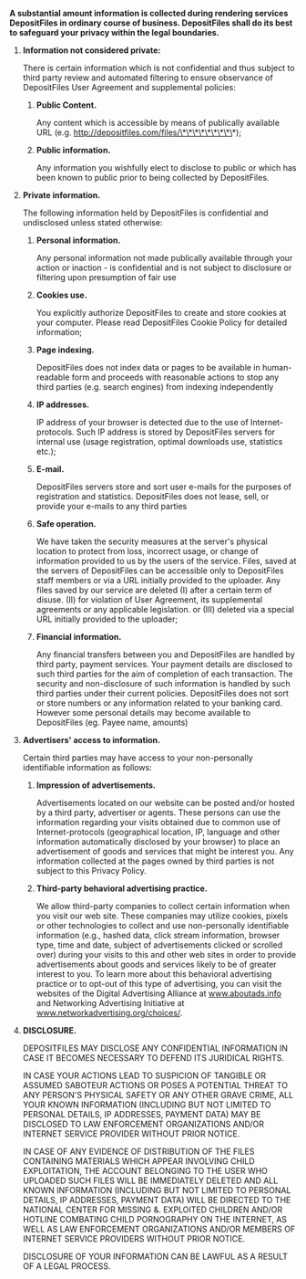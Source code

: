 **A substantial amount information is collected during rendering services DepositFiles in ordinary course of business. DepositFiles shall do its best to safeguard your privacy within the legal boundaries.**

1.  **Information not considered private:**
    
    There is certain information which is not confidential and thus subject to third party review and automated filtering to ensure observance of DepositFiles User Agreement and supplemental policies:
    
    1.  **Public Content.**
        
        Any content which is accessible by means of publically available URL (e.g. http://depositfiles.com/files/\*\*\*\*\*\*\*\*\*);
        
    2.  **Public information.**
        
        Any information you wishfully elect to disclose to public or which has been known to public prior to being collected by DepositFiles.
        
2.  **Private information.**
    
    The following information held by DepositFiles is confidential and undisclosed unless stated otherwise:
    
    1.  **Personal information.**
        
        Any personal information not made publically available through your action or inaction - is confidential and is not subject to disclosure or filtering upon presumption of fair use
        
    2.  **Cookies use.**
        
        You explicitly authorize DepositFiles to create and store cookies at your computer. Please read DepositFiles Cookie Policy for detailed information;
        
    3.  **Page indexing.**
        
        DepositFiles does not index data or pages to be available in human-readable form and proceeds with reasonable actions to stop any third parties (e.g. search engines) from indexing independently
        
    4.  **IP addresses.**
        
        IP address of your browser is detected due to the use of Internet-protocols. Such IP address is stored by DepositFiles servers for internal use (usage registration, optimal downloads use, statistics etc.);
        
    5.  **E-mail.**
        
        DepositFiles servers store and sort user e-mails for the purposes of registration and statistics. DepositFiles does not lease, sell, or provide your e-mails to any third parties
        
    6.  **Safe operation.**
        
        We have taken the security measures at the server's physical location to protect from loss, incorrect usage, or change of information provided to us by the users of the service. Files, saved at the servers of DepositFiles can be accessible only to DepositFiles staff members or via a URL initially provided to the uploader. Any files saved by our service are deleted (I) after a certain term of disuse. (II) for violation of User Agreement, its supplemental agreements or any applicable legislation. or (III) deleted via a special URL initially provided to the uploader;
        
    7.  **Financial information.**
        
        Any financial transfers between you and DepositFiles are handled by third party, payment services. Your payment details are disclosed to such third parties for the aim of completion of each transaction. The security and non-disclosure of such information is handled by such third parties under their current policies. DepositFiles does not sort or store numbers or any information related to your banking card. However some personal details may become available to DepositFiles (eg. Payee name, amounts)
        
3.  **Advertisers' access to information.**
    
    Certain third parties may have access to your non-personally identifiable information as follows:
    
    1.  **Impression of advertisements.**
        
        Advertisements located on our website can be posted and/or hosted by a third party, advertiser or agents. These persons can use the information regarding your visits obtained due to common use of Internet-protocols (geographical location, IP, language and other information automatically disclosed by your browser) to place an advertisement of goods and services that might be interest you. Any information collected at the pages owned by third parties is not subject to this Privacy Policy.
        
    2.  **Third-party behavioral advertising practice.**
        
        We allow third-party companies to collect certain information when you visit our web site. These companies may utilize cookies, pixels or other technologies to collect and use non-personally identifiable information (e.g., hashed data, click stream information, browser type, time and date, subject of advertisements clicked or scrolled over) during your visits to this and other web sites in order to provide advertisements about goods and services likely to be of greater interest to you. To learn more about this behavioral advertising practice or to opt-out of this type of advertising, you can visit the websites of the Digital Advertising Alliance at www.aboutads.info and Networking Advertising Initiative at www.networkadvertising.org/choices/.
        
4.  **DISCLOSURE.**
    
    DEPOSITFILES MAY DISCLOSE ANY CONFIDENTIAL INFORMATION IN CASE IT BECOMES NECESSARY TO DEFEND ITS JURIDICAL RIGHTS.
    
    IN CASE YOUR ACTIONS LEAD TO SUSPICION OF TANGIBLE OR ASSUMED SABOTEUR ACTIONS OR POSES A POTENTIAL THREAT TO ANY PERSON'S PHYSICAL SAFETY OR ANY OTHER GRAVE CRIME, ALL YOUR KNOWN INFORMATION (INCLUDING BUT NOT LIMITED TO PERSONAL DETAILS, IP ADDRESSES, PAYMENT DATA) MAY BE DISCLOSED TO LAW ENFORCEMENT ORGANIZATIONS AND/OR INTERNET SERVICE PROVIDER WITHOUT PRIOR NOTICE.
    
    IN CASE OF ANY EVIDENCE OF DISTRIBUTION OF THE FILES CONTAINING MATERIALS WHICH APPEAR INVOLVING CHILD EXPLOITATION, THE ACCOUNT BELONGING TO THE USER WHO UPLOADED SUCH FILES WILL BE IMMEDIATELY DELETED AND ALL KNOWN INFORMATION (INCLUDING BUT NOT LIMITED TO PERSONAL DETAILS, IP ADDRESSES, PAYMENT DATA) WILL BE DIRECTED TO THE NATIONAL CENTER FOR MISSING &. EXPLOITED CHILDREN AND/OR HOTLINE COMBATING CHILD PORNOGRAPHY ON THE INTERNET, AS WELL AS LAW ENFORCEMENT ORGANIZATIONS AND/OR MEMBERS OF INTERNET SERVICE PROVIDERS WITHOUT PRIOR NOTICE.
    
    DISCLOSURE OF YOUR INFORMATION CAN BE LAWFUL AS A RESULT OF A LEGAL PROCESS.
